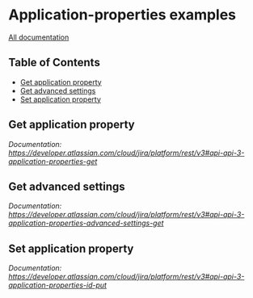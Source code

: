 # Application-properties examples

[All documentation](https://developer.atlassian.com/cloud/jira/platform/rest/v3#api-group-Application-properties)

## Table of Contents

- [Get application property](#get-application-property)
- [Get advanced settings](#get-advanced-settings)
- [Set application property](#set-application-property)

## Get application property
_Documentation: https://developer.atlassian.com/cloud/jira/platform/rest/v3#api-api-3-application-properties-get_

## Get advanced settings
_Documentation: https://developer.atlassian.com/cloud/jira/platform/rest/v3#api-api-3-application-properties-advanced-settings-get_

## Set application property
_Documentation: https://developer.atlassian.com/cloud/jira/platform/rest/v3#api-api-3-application-properties-id-put_
